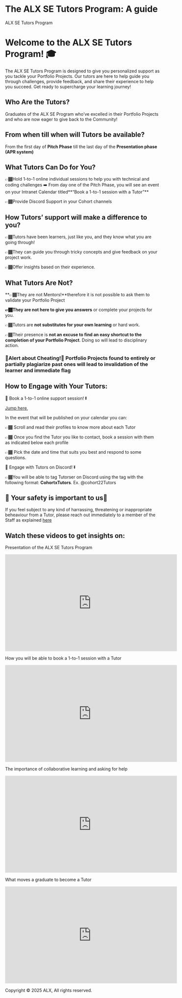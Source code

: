 # The ALX SE Tutors Program: A guide

  ALX SE Tutors Program

# Welcome to the ALX SE Tutors Program! 🎓

The ALX SE Tutors Program is designed to give you personalized support as you tackle your Portfolio Projects. Our tutors are here to help guide you through challenges, provide feedback, and share their experience to help you succeed. Get ready to supercharge your learning journey!

## Who Are the Tutors?

Graduates of the ALX SE Program who’ve excelled in their Portfolio Projects and who are now eager to give back to the Community!

## From when till when will Tutors be available?

From the first day of **Pitch Phase** till the last day of the **Presentation phase (APR system)**

## What Tutors Can Do for You?

👉🏾Hold 1-to-1 online individual sessions to help you with technical and coding challenges ➡️ From day one of the Pitch Phase, you will see an event on your Intranet Calendar titled**“Book a 1-to-1 session with a Tutor”**

👉🏾Provide Discord Support in your Cohort channels

## How Tutors’ support will make a difference to you?

👉🏾Tutors have been learners, just like you, and they know what you are going through!

👉🏾They can guide you through tricky concepts and give feedback on your project work.

👉🏾Offer insights based on their experience.

## What Tutors Are Not?

**👉🏾They are not Mentors!**therefore it is not possible to ask them to validate your Portfolio Project

**👉🏾They are not here to give you answers** or complete your projects for you.

👉🏾Tutors are **not substitutes for your own learning** or hard work.

👉🏾Their presence is **not an excuse to find an easy shortcut to the completion of your Portfolio Project**. Doing so will lead to disciplinary action.

### 🚨Alert about Cheating!🚨 Portfolio Projects found to entirely or partially plagiarize past ones will lead to invalidation of the learner and immediate flag

## How to Engage with Your Tutors:

  

💬 Book a 1-to-1 online support session! ⏬

[Jump here](https://intranet.alxswe.com/events/3211/overview),

In the event that will be published on your calendar you can:

👉🏾 Scroll and read their profiles to know more about each Tutor

👉🏾 Once you find the Tutor you like to contact, book a session with them as indicated below each profile

👉🏾 Pick the date and time that suits you best and respond to some questions.

  

💬 Engage with Tutors on Discord! ⏬

👉🏾You will be able to tag Tutorser on Discord using the tag with the following format: **CohortxTutors**. Ex. @cohort22Tutors

## 🤗 Your safety is important to us🤗

If you feel subject to any kind of harrassing, threatening or inappropriate beheaviour from a Tutor, please reach out immediately to a member of the Staff as explained [here](https://intranet.alxswe.com/concepts/100012)

## Watch these videos to get insights on:

Presentation of the ALX SE Tutors Program

<iframe width="560" height="315" src="https://www.youtube.com/embed/Ta-BH8asEtk?si=AHJepuMNvR3y88_4" title="YouTube video player" frameborder="0" allow="accelerometer; autoplay; clipboard-write; encrypted-media; gyroscope; picture-in-picture; web-share" referrerpolicy="strict-origin-when-cross-origin" allowfullscreen=""></iframe>

How you will be able to book a 1-to-1 session with a Tutor

<iframe width="560" height="315" src="https://www.youtube.com/embed/8_DacwKZyTM?si=snv-3jizPFlJysEB" title="YouTube video player" frameborder="0" allow="accelerometer; autoplay; clipboard-write; encrypted-media; gyroscope; picture-in-picture; web-share" referrerpolicy="strict-origin-when-cross-origin" allowfullscreen=""></iframe>

The importance of collaborative learning and asking for help

<iframe width="560" height="315" src="https://www.youtube.com/embed/Y2NGb5AAy1c?si=MbP7-hWC1oQfInyK" title="YouTube video player" frameborder="0" allow="accelerometer; autoplay; clipboard-write; encrypted-media; gyroscope; picture-in-picture; web-share" referrerpolicy="strict-origin-when-cross-origin" allowfullscreen=""></iframe>

What moves a graduate to become a Tutor

<iframe width="560" height="315" src="https://www.youtube.com/embed/eZv93DKiwLQ?si=gK2JDAocH6u0Hf-3" title="YouTube video player" frameborder="0" allow="accelerometer; autoplay; clipboard-write; encrypted-media; gyroscope; picture-in-picture; web-share" referrerpolicy="strict-origin-when-cross-origin" allowfullscreen=""></iframe>

Copyright © 2025 ALX, All rights reserved.